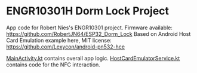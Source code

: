 # ENGR10301H Dorm Lock Project

App code for Robert Nies's ENGR10301 project.
Firmware available: https://github.com/RobertJN64/ESP32_Dorm_Lock
Based on Android Host Card Emulation example here, MIT license: https://github.com/Lexycon/android-pn532-hce

[MainActivity.kt](app/src/main/java/com/example/kotlin_nfc_ev/MainActivity.kt) contains overall app logic.
[HostCardEmulatorService.kt](app/src/main/java/com/example/kotlin_nfc_ev/HostCardEmulatorService.kt) contains code for the NFC interaction.